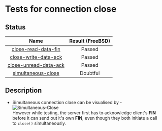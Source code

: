 # Tests for connection close

## Status
|                      Name                        | Result (FreeBSD)|
|:------------------------------------------------:|:---------------:|
[close-read-data-fin](close-read-data-fin.pkt)     | Passed
[close-write-data-ack](close-write-data-ack.pkt)   | Passed
[close-unread-data-ack](close-unread-data-ack.pkt) | Passed
[simultaneous-close](simultaneous-close.pkt)       | Doubtful

## Description

* Simultaneous connection close can be visualised by -
![Simultaneous-Close](http://www.tcpipguide.com/free/diagrams/tcpclosesimul.png)<br>
However while testing, the server first has to acknowledge client's **FIN** before it can send out it's own **FIN**, even though they both initiate a call to `close()` simultaneously.
